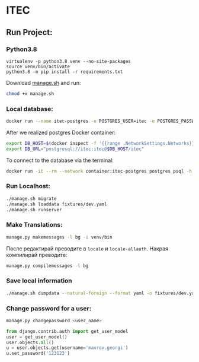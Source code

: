 # ITEC

## Run Project:

### Python3.8

```bach
virtualenv -p python3.8 venv --no-site-packages
source venv/bin/activate
python3.8 -m pip install -r requirements.txt
```

Download [manage.sh](https://trello.com/c/Rp1cvIX8/54-managesh) and run:

```bash
chmod +x manage.sh
```

### Local database:

```bash
docker run --name itec-postgres -e POSTGRES_USER=itec -e POSTGRES_PASSWORD=itec-foundation -d postgres
```

After we realized postgres Docker container:

```bash
export DB_HOST=$(docker inspect -f '{{range .NetworkSettings.Networks}}{{.IPAddress}}{{end}}' itec-postgres)
export DB_URL="postgresql://itec:itec@$DB_HOST/itec"
```

To connect to the database via the terminal:

```bash
docker run -it --rm --network container:itec-postgres postgres psql -h $DB_HOST -U itec
```

### Run Localhost:

```bash
./manage.sh migrate
./manage.sh loaddata fixtures/dev.yaml
./manage.sh runserver
```

### Make Translations:

```bash
manage.py makemessages -l bg -i venv/bin
```

После редактирай преводите в `locale` и `locale-allauth`. Накрая компилирай преводите:

```bash
manage.py compilemessages -l bg
```

### Save local information

```bash
./manage.sh dumpdata --natural-foreign --format yaml -o fixtures/dev.yaml -e auth.Permission -e sessions -e admin.logentry --exclude contenttypes
```

### Change password for a user:

```bash
manage.py changepassword <user_name>
```

```python
from django.contrib.auth import get_user_model
user = get_user_model()
user.objects.all()
u = user.objects.get(username='mavrov.georgi')
u.set_password('123123')
```

